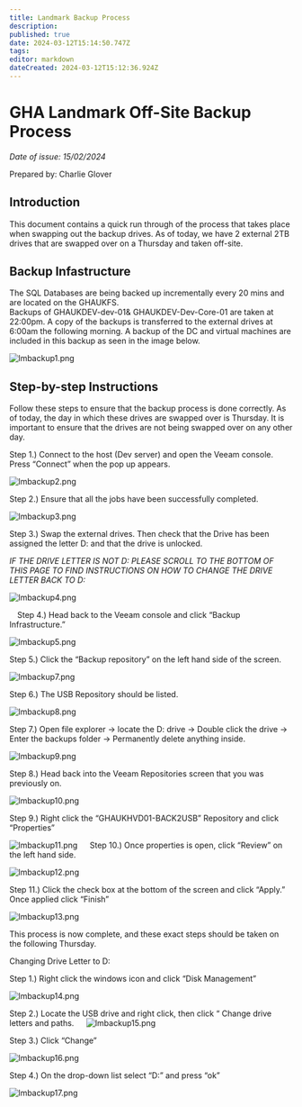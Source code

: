 ```yaml
---
title: Landmark Backup Process
description: 
published: true
date: 2024-03-12T15:14:50.747Z
tags: 
editor: markdown
dateCreated: 2024-03-12T15:12:36.924Z
---
```


# GHA Landmark Off-Site Backup Process

*Date of issue: 15/02/2024*
 
Prepared by: 
Charlie Glover

## Introduction
This document contains a quick run through of the process that takes place when swapping out the backup drives. As of today, we have 2 external 2TB drives that are swapped over on a Thursday and taken off-site. 


## Backup Infastructure
The SQL Databases are being backed up incrementally every 20 mins and are located on the GHAUKFS.  
Backups of GHAUKDEV-dev-01& GHAUKDEV-Dev-Core-01 are taken at 22:00pm. A copy of the backups is transferred to the external drives at 6:00am the following morning. A backup of the DC and virtual machines are included in this backup as seen in the image below. 

![lmbackup1.png](/technical-documentation/lmbackup1.png)

## Step-by-step Instructions
Follow these steps to ensure that the backup process is done correctly. As of today, the day in which these drives are swapped over is Thursday. It is important to ensure that the drives are not being swapped over on any other day. 

Step 1.) Connect to the host (Dev server) and open the Veeam console. Press “Connect” when the pop up appears.

![lmbackup2.png](/technical-documentation/lmbackup2.png)
  

Step 2.) Ensure that all the jobs have been successfully completed. 

![lmbackup3.png](/technical-documentation/lmbackup3.png)

Step 3.) Swap the external drives. Then check that the Drive has been assigned the letter D: and that the drive is unlocked.

*IF THE DRIVE LETTER IS NOT D: PLEASE SCROLL TO THE BOTTOM OF THIS PAGE TO FIND INSTRUCTIONS ON HOW TO CHANGE THE DRIVE LETTER BACK TO D:*

![lmbackup4.png](/technical-documentation/lmbackup4.png)

 Step 4.) Head back to the Veeam console and click “Backup Infrastructure.”
 
 ![lmbackup5.png](/technical-documentation/lmbackup5.png)

 
 Step 5.) Click the “Backup repository” on the left hand side of the screen. 
 
![lmbackup7.png](/technical-documentation/lmbackup7.png)

Step 6.) The USB Repository should be listed. 

![lmbackup8.png](/technical-documentation/lmbackup8.png)

 
 Step 7.) Open file explorer -> locate the D: drive -> Double click the drive -> Enter the backups folder -> Permanently delete anything inside. 
 
 ![lmbackup9.png](/technical-documentation/lmbackup9.png)

 
Step 8.) Head back into the Veeam Repositories screen that you was previously on. 

 ![lmbackup10.png](/technical-documentation/lmbackup10.png)

Step 9.) Right click the “GHAUKHVD01-BACK2USB” Repository and click “Properties” 

 ![lmbackup11.png](/technical-documentation/lmbackup11.png)
 
Step 10.) Once properties is open, click “Review” on the left hand side. 

![lmbackup12.png](/technical-documentation/lmbackup12.png)

Step 11.) Click the check box at the bottom of the screen and click “Apply.” Once applied click “Finish” 

![lmbackup13.png](/technical-documentation/lmbackup13.png)
 
This process is now complete, and these exact steps should be taken on the following Thursday. 	

Changing Drive Letter to D: 

Step 1.) Right click the windows icon and click “Disk Management” 

 ![lmbackup14.png](/technical-documentation/lmbackup14.png)

Step 2.) Locate the USB drive and right click, then click “ Change drive letters and paths. 
  
![lmbackup15.png](/technical-documentation/lmbackup15.png)

Step 3.) Click “Change”

 ![lmbackup16.png](/technical-documentation/lmbackup16.png)

Step 4.) On the drop-down list select “D:” and press “ok” 

![lmbackup17.png](/technical-documentation/lmbackup17.png)  

